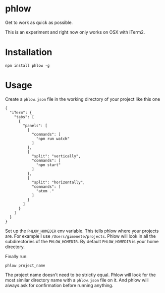 # phlow

Get to work as quick as possible.

This is an experiment and right now only works on OSX with iTerm2.

# Installation

```
npm install phlow -g
```

# Usage

Create a `phlow.json` file in the working directory of your project like this one

```
{
  "iTerm": {
    "tabs": [
      {
        "panels": [
          {
            "commands": [
              "npm run watch"
            ]
          },
          {
            "split": "vertically",
            "commands": [
              "npm start"
            ]
          },
          {
            "split": "horizontally",
            "commands": [
              "atom ."
            ]
          }
        ]
      }
    ]
  }
}
```

Set up the `PHLOW_HOMEDIR` env variable. This tells phlow where your projects are. For example I use `/Users/gimenete/projects`. Phlow will look in all the subdirectories of the `PHLOW_HOMEDIR`. By default `PHLOW_HOMEDIR` is your home directory.

Finally run:

`phlow project_name`

The project name doesn't need to be strictly equal. Phlow will look for the most similar directory name with a `phlow.json` file on it. And phlow will always ask for confirmation before running anything.
